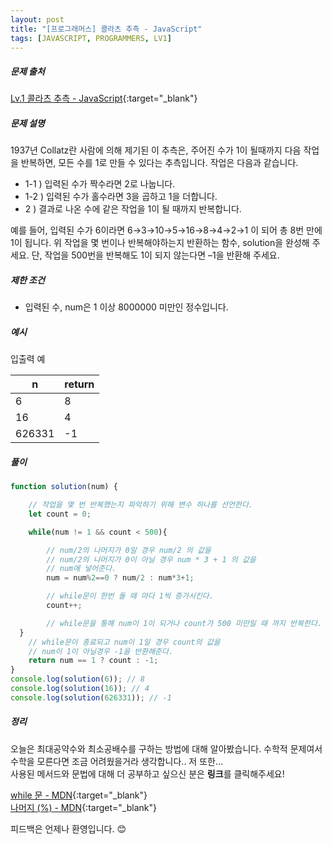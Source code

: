 ```yaml
---
layout: post
title: "[프로그래머스] 콜라츠 추측 - JavaScript"
tags: [JAVASCRIPT, PROGRAMMERS, LV1]
---
```

##### 문제 출처
[Lv.1 콜라츠 추측 - JavaScript](https://programmers.co.kr/learn/courses/30/lessons/12943?language=javascript){:target="_blank"}

##### 문제 설명
1937년 Collatz란 사람에 의해 제기된 이 추측은, 주어진 수가 1이 될때까지 다음 작업을 반복하면, 모든 수를 1로 만들 수 있다는 추측입니다. 작업은 다음과 같습니다.
* 1-1 ) 입력된 수가 짝수라면 2로 나눕니다. 
* 1-2 ) 입력된 수가 홀수라면 3을 곱하고 1을 더합니다.
* 2 ) 결과로 나온 수에 같은 작업을 1이 될 때까지 반복합니다.

예를 들어, 입력된 수가 6이라면 6→3→10→5→16→8→4→2→1 이 되어 총 8번 만에 1이 됩니다. 위 작업을 몇 번이나 반복해야하는지 반환하는 함수, solution을 완성해 주세요. 단, 작업을 500번을 반복해도 1이 되지 않는다면 –1을 반환해 주세요.

##### 제한 조건
* 입력된 수, num은 1 이상 8000000 미만인 정수입니다.

##### 예시
입출력 예

|n|return|
|---|---|
|6|8|
|16|4|
|626331|-1|

##### 풀이
```javascript
function solution(num) {

    // 작업을 몇 번 반복했는지 파악하기 위해 변수 하나를 선언한다.
    let count = 0;

    while(num != 1 && count < 500){

        // num/2의 나머지가 0일 경우 num/2 의 값을
        // num/2의 나머지가 0이 아닐 경우 num * 3 + 1 의 값을
        // num에 넣어준다.
        num = num%2==0 ? num/2 : num*3+1;

        // while문이 한번 돌 때 마다 1씩 증가시킨다.
        count++;

        // while문을 통해 num이 1이 되거나 count가 500 미만일 때 까지 반복한다.
  }
    // while문이 종료되고 num이 1일 경우 count의 값을
    // num이 1이 아닐경우 -1을 반환해준다.
    return num == 1 ? count : -1;
}
console.log(solution(6)); // 8
console.log(solution(16)); // 4
console.log(solution(626331)); // -1
```

##### 정리
오늘은 최대공약수와 최소공배수를 구하는 방법에 대해 알아봤습니다. 수학적 문제여서 수학을 모른다면 조금 어려웠을거라 생각합니다.. 저 또한...<br />
사용된 메서드와 문법에 대해 더 공부하고 싶으신 분은 **링크**를 클릭해주세요!

[while 문 - MDN](https://developer.mozilla.org/ko/docs/Web/JavaScript/Reference/Statements/while){:target="_blank"}<br />
[나머지 (%) - MDN](https://developer.mozilla.org/ko/docs/Web/JavaScript/Reference/Operators/Remainder){:target="_blank"}

피드백은 언제나 환영입니다. 😊
